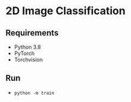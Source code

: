 # 2D Image Classification

## Requirements

- Python 3.8
- PyTorch
- Torchvision

## Run

- `python -m train`